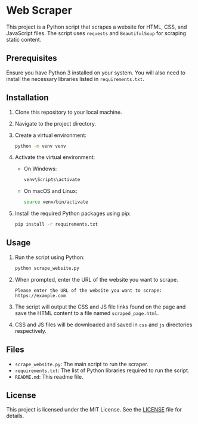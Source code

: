 # Web Scraper

This project is a Python script that scrapes a website for HTML, CSS, and JavaScript files. The script uses `requests` and `BeautifulSoup` for scraping static content.

## Prerequisites

Ensure you have Python 3 installed on your system. You will also need to install the necessary libraries listed in `requirements.txt`.

## Installation

1. Clone this repository to your local machine.
2. Navigate to the project directory.
3. Create a virtual environment:

    ```bash
    python -m venv venv
    ```

4. Activate the virtual environment:

    - On Windows:

        ```bash
        venv\Scripts\activate
        ```

    - On macOS and Linux:

        ```bash
        source venv/bin/activate
        ```

5. Install the required Python packages using pip:

    ```bash
    pip install -r requirements.txt
    ```

## Usage

1. Run the script using Python:

    ```bash
    python scrape_website.py
    ```

2. When prompted, enter the URL of the website you want to scrape.

    ```plaintext
    Please enter the URL of the website you want to scrape: https://example.com
    ```

3. The script will output the CSS and JS file links found on the page and save the HTML content to a file named `scraped_page.html`.

4. CSS and JS files will be downloaded and saved in `css` and `js` directories respectively.

## Files

- `scrape_website.py`: The main script to run the scraper.
- `requirements.txt`: The list of Python libraries required to run the script.
- `README.md`: This readme file.

## License

This project is licensed under the MIT License. See the [LICENSE](LICENSE) file for details.
